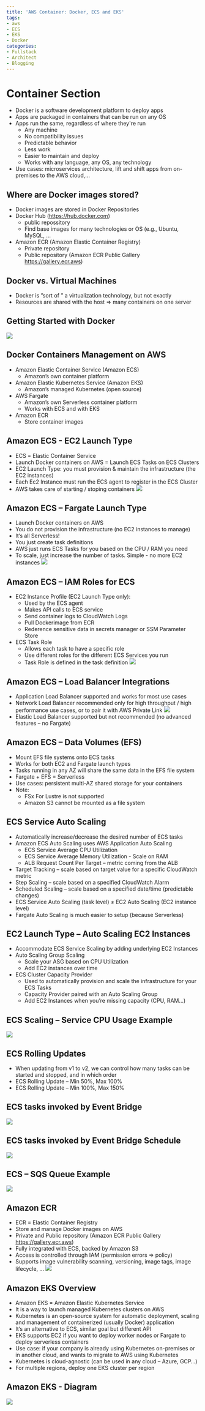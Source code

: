 ```yaml
---
title: 'AWS Container: Docker, ECS and EKS'
tags:
- aws
- ECS
- EKS
- Docker
categories:
- Fullstack
- Architect
- Blogging
---
```


# Container Section
- Docker is a software development platform to deploy apps
- Apps are packaged in containers that can be run on any OS
- Apps run the same, regardless of where they're run
    - Any machine
    - No compatibility issues
    - Predictable behavior
    - Less work
    - Easier to maintain and deploy
    - Works with any language, any OS, any technology
- Use cases: microservices architecture, lift and shift apps from on-premises to the AWS cloud,...
## Where are Docker images stored?
- Docker images are stored in Docker Repositories
- Docker Hub (https://hub.docker.com)
    - public repossitory
    - Find base images for many technologies or OS (e.g., Ubuntu, MySQL, …
- Amazon ECR (Amazon Elastic Container Registry)
    - Private repository
    - Public repository (Amazon ECR Public Gallery https://gallery.ecr.aws)
## Docker vs. Virtual Machines
- Docker is ”sort of ” a virtualization technology, but not exactly
- Resources are shared with the host => many containers on one server
## Getting Started with Docker
![](https://data.terabox.com/thumbnail/7a21be30ab3740c9b0ccbff834a605d8?fid=4401547290288-250528-696220612022660&rt=pr&sign=FDTAER-DCb740ccc5511e5e8fedcff06b081203-pGZrj0D%2fcsGp5lXnqu%2fPRfBvoUA%3d&expires=8h&chkbd=0&chkv=0&dp-logid=168129589003422510&dp-callid=0&time=1667361600&size=c1920_u1080&quality=90&vuk=4401547290288&ft=image&autopolicy=1)
## Docker Containers Management on AWS
- Amazon Elastic Container Service (Amazon ECS)
    - Amazon’s own container platform
- Amazon Elastic Kubernetes Service (Amazon EKS)
    - Amazon’s managed Kubernetes (open source)
- AWS Fargate
    - Amazon’s own Serverless container platform
    - Works with ECS and with EKS
- Amazon ECR
    - Store container images
## Amazon ECS - EC2 Launch Type
- ECS = Elastic Container Service
- Launch Docker containers on AWS = Launch ECS Tasks on ECS Clusters
- EC2 Launch Type: you must provision & maintain the infrastructure (the EC2 instances)
- Each Ec2 Instance must run the ECS agent to register in the ECS Cluster
- AWS takes care of starting / stoping containers
![](https://data.terabox.com/thumbnail/5ba5b2a7f4210788d2b82a35bb47cd9f?fid=4401547290288-250528-1047822937550125&rt=pr&sign=FDTAER-DCb740ccc5511e5e8fedcff06b081203-AsjIDKuPcKpwt%2bDJBoE860aNW20%3d&expires=8h&chkbd=0&chkv=0&dp-logid=168407832683007370&dp-callid=0&time=1667361600&size=c1920_u1080&quality=90&vuk=4401547290288&ft=image&autopolicy=1)
## Amazon ECS – Fargate Launch Type
- Launch Docker containers on AWS
- You do not provision the infrastructure (no EC2 instances to manage)
- It’s all Serverless!
- You just create task definitions
- AWS just runs ECS Tasks for you based on the CPU / RAM you need
- To scale, just increase the number of tasks. Simple - no more EC2 instances
![](https://data.terabox.com/thumbnail/060ce65eaf587e16eaa807ed2501923e?fid=4401547290288-250528-157612270958542&rt=pr&sign=FDTAER-DCb740ccc5511e5e8fedcff06b081203-xOiN4%2bA2UId%2focrcnt5RNUc%2bwq8%3d&expires=8h&chkbd=0&chkv=0&dp-logid=168445657231502169&dp-callid=0&time=1667361600&size=c1920_u1080&quality=90&vuk=4401547290288&ft=image&autopolicy=1)
## Amazon ECS – IAM Roles for ECS
- EC2 Instance Profile (EC2 Launch Type only):
    - Used by the ECS agent
    - Makes API calls to ECS service
    - Send container logs to CloudWatch Logs
    - Pull Dockerimage from ECR
    - Rederence sensitive data in secrets manager or SSM Parameter Store
- ECS Task Role
    - Allows each task to have a specific role
    - Use different roles for the different ECS Services you run
    - Task Role is defined in the task definition
![](https://data.terabox.com/thumbnail/cc1a175f97040a1f5db0aa664f785acd?fid=4401547290288-250528-540628310980848&rt=pr&sign=FDTAER-DCb740ccc5511e5e8fedcff06b081203-EbFBclzbxUbD1MGncUAGjPVZmpU%3d&expires=8h&chkbd=0&chkv=0&dp-logid=170430105137418816&dp-callid=0&time=1667368800&size=c1920_u1080&quality=90&vuk=4401547290288&ft=image&autopolicy=1)
## Amazon ECS – Load Balancer Integrations
- Application Load Balancer supported and works for most use cases
- Network Load Balancer recommended only for high throughput / high performance use cases, or to pair it with AWS Private Link
![](https://data.terabox.com/thumbnail/70698a78495511fde83a50d5d8206da2?fid=4401547290288-250528-1073416534126133&rt=pr&sign=FDTAER-DCb740ccc5511e5e8fedcff06b081203-VkdkOlUE9UL9B38TsbBviNz3QTM%3d&expires=8h&chkbd=0&chkv=0&dp-logid=170484519495461593&dp-callid=0&time=1667368800&size=c1920_u1080&quality=90&vuk=4401547290288&ft=image&autopolicy=1)
- Elastic Load Balancer supported but not recommended (no advanced features – no Fargate)
## Amazon ECS – Data Volumes (EFS)
- Mount EFS file systems onto ECS tasks
- Works for both EC2 and Fargate launch types
- Tasks running in any AZ will share the same data
in the EFS file system
- Fargate + EFS = Serverless
- Use cases: persistent multi-AZ shared storage for your containers
- Note:
    - FSx For Lustre is not supported
    - Amazon S3 cannot be mounted as a file system
## ECS Service Auto Scaling
- Automatically increase/decrease the desired number of ECS tasks
- Amazon ECS Auto Scaling uses AWS Application Auto Scaling
    - ECS Service Average CPU Utilization
    - ECS Service Average Memory Utilization - Scale on RAM
    - ALB Request Count Per Target – metric coming from the ALB
- Target Tracking – scale based on target value for a specific CloudWatch metric
- Step Scaling – scale based on a specified CloudWatch Alarm
- Scheduled Scaling – scale based on a specified date/time (predictable changes)
- ECS Service Auto Scaling (task level) ≠ EC2 Auto Scaling (EC2 instance level)
- Fargate Auto Scaling is much easier to setup (because Serverless)
## EC2 Launch Type – Auto Scaling EC2 Instances
- Accommodate ECS Service Scaling by adding underlying EC2 Instances
- Auto Scaling Group Scaling
    - Scale your ASG based on CPU Utilization
    - Add EC2 instances over time
- ECS Cluster Capacity Provider
    - Used to automatically provision and scale the infrastructure for your ECS Tasks
    - Capacity Provider paired with an Auto Scaling Group
    - Add EC2 Instances when you’re missing capacity (CPU, RAM…)
## ECS Scaling – Service CPU Usage Example
![](https://data.terabox.com/thumbnail/b25a2ab9d8200f9458966daae1a5ee9d?fid=4401547290288-250528-842050794538089&rt=pr&sign=FDTAER-DCb740ccc5511e5e8fedcff06b081203-%2bN9IcS4s97uMuvIXFYxXbwFO5ng%3d&expires=8h&chkbd=0&chkv=0&dp-logid=170732452863976122&dp-callid=0&time=1667368800&size=c1920_u1080&quality=90&vuk=4401547290288&ft=image&autopolicy=1)
## ECS Rolling Updates
- When updating from v1 to v2, we can control how many tasks can be started and stopped, and in which order
- ECS Rolling Update – Min 50%, Max 100%
- ECS Rolling Update – Min 100%, Max 150%
## ECS tasks invoked by Event Bridge
![](https://data.terabox.com/thumbnail/eb044c0e89de29e6cf5db1ac7f88b854?fid=4401547290288-250528-201258706744272&rt=pr&sign=FDTAER-DCb740ccc5511e5e8fedcff06b081203-3hLLLBu3FtQjJwFIb4mPToDFXHE%3d&expires=8h&chkbd=0&chkv=0&dp-logid=170998566491253215&dp-callid=0&time=1667372400&size=c1920_u1080&quality=90&vuk=4401547290288&ft=image&autopolicy=1)
## ECS tasks invoked by Event Bridge Schedule
![](https://data.terabox.com/thumbnail/5aafa72148f98892c13935b471809a92?fid=4401547290288-250528-356719538095008&rt=pr&sign=FDTAER-DCb740ccc5511e5e8fedcff06b081203-vLe5JMrK6m2Fb0h7uF7hqhfx6WQ%3d&expires=8h&chkbd=0&chkv=0&dp-logid=171121987080259285&dp-callid=0&time=1667372400&size=c1920_u1080&quality=90&vuk=4401547290288&ft=image&autopolicy=1)
## ECS – SQS Queue Example
![](https://data.terabox.com/thumbnail/63a3a1c23bd069dab3cd6cf503295af7?fid=4401547290288-250528-965009520453152&rt=pr&sign=FDTAER-DCb740ccc5511e5e8fedcff06b081203-Sejp3wYCnIbOc7fmCs8LuosAAOM%3d&expires=8h&chkbd=0&chkv=0&dp-logid=171169811535657056&dp-callid=0&time=1667372400&size=c1920_u1080&quality=90&vuk=4401547290288&ft=image&autopolicy=1)
## Amazon ECR
- ECR = Elastic Container Registry
- Store and manage Docker images on AWS
- Private and Public repository (Amazon ECR Public Gallery https://gallery.ecr.aws)
- Fully integrated with ECS, backed by Amazon S3
- Access is controlled through IAM (permission errors => policy)
- Supports image vulnerability scanning, versioning, image tags, image lifecycle, …
![](https://data.terabox.com/thumbnail/744d52e50e044f3bc319b5a56c268063?fid=4401547290288-250528-423578700316295&rt=pr&sign=FDTAER-DCb740ccc5511e5e8fedcff06b081203-Stux1CyIdedE92n7wDK4HI8M5Zw%3d&expires=8h&chkbd=0&chkv=0&dp-logid=172053799819305401&dp-callid=0&time=1667376000&size=c1920_u1080&quality=90&vuk=4401547290288&ft=image&autopolicy=1)
## Amazon EKS Overview
- Amazon EKS = Amazon Elastic Kubernetes Service
- It is a way to launch managed Kubernetes clusters on AWS
- Kubernetes is an open-source system for automatic deployment, scaling and management of containerized (usually Docker) application
- It’s an alternative to ECS, similar goal but different API
- EKS supports EC2 if you want to deploy worker nodes or Fargate to deploy serverless containers
- Use case: if your company is already using Kubernetes on-premises or in another cloud, and wants to migrate to AWS using Kubernetes
- Kubernetes is cloud-agnostic (can be used in any cloud – Azure, GCP…)
- For multiple regions, deploy one EKS cluster per region
## Amazon EKS - Diagram
![](https://data.terabox.com/thumbnail/6c0f08054133250536042dd551a8e5e2?fid=4401547290288-250528-1084799678295955&rt=pr&sign=FDTAER-DCb740ccc5511e5e8fedcff06b081203-wXcpihlVzkua4fOi1ymaSgXrZJo%3d&expires=8h&chkbd=0&chkv=0&dp-logid=172116488226340484&dp-callid=0&time=1667376000&size=c1920_u1080&quality=90&vuk=4401547290288&ft=image&autopolicy=1)
